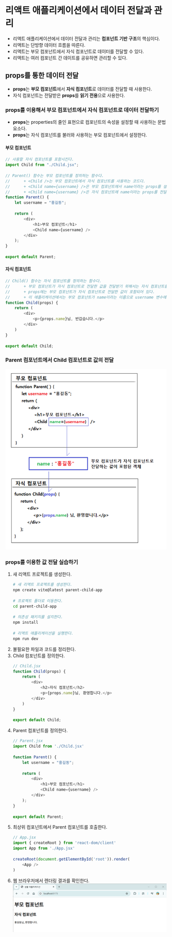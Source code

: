 # 리액트 애플리케이션에서 데이터 전달과 관리

- 리액트 애플리케이션에서 데이터 전달과 관리는 **컴포넌트 기반 구조**의 핵심이다.
- 리액트는 단방향 데이터 흐름을 따른다.
- 리액트는 부모 컴포넌트에서 자식 컴포넌트로 데이터를 전달할 수 있다.
- 리액트는 여러 컴포넌트 간 데이트를  공유하면 관리할 수 있다.

## props를 통한 데이터 전달

- **props**는 **부모 컴포넌트**에서 **자식 컴포넌트**로 데이터를 전달할 때 사용한다.
- 자식 컴포넌트는 전달받은 **props**를 **읽기 전용**으로 사용한다.

### props를 이용해서 부모 컴포넌트에서 자식 컴포넌트로 데이터 전달하기

- **props**는 properties의 줄인 표현으로 컴포넌트의 속성을 설정할 때 사용하는 문법 요소다.
- **props**는 자식 컴포넌트를 불러와 사용하는 부모 컴포넌트에서 설정한다.

#### 부모 컴포넌트

```javascript
// 사용할 자식 컴포넌트를 포함시킨다.
import Child from "./Child.jsx";

// Parent() 함수는 부모 컴포넌트를 정의하는 함수다.
//      + <Child />는 부모 컴포넌트에서 자식 컴포넌트를 사용하는 코드다.
//      + <Child name={username} />은 부모 컴포넌트에서 name이라는 props를 설정한다.
//      + <Child name={username} />은 자식 컴포넌트에 name이라는 props를 전달하도록 설정한다. 
function Parent() {
    let username = "홍길동";

    return (
        <div>
            <h1>부모 컴포넌트</h1>
            <Child name={username} />
        </div>
    );
}

export default Parent;
```

#### 자식 컴포넌트

```javascript
// Child() 함수는 자식 컴포넌트를 정의하는 함수다.
//      + 부모 컴포넌트가 자식 컴포넌트로 전달한 값을 전달받기 위해서는 자식 컴포넌트를 정의하는 함수에 매개변수로 props를 정의한다.
//      + props에는 부모 컴포넌트가 자식 컴포넌트로 전달한 값이 포함되어 있다.
//      + 이 애플리케이션에서는 부모 컴포넌트가 name이라는 이름으로 username 변수에 저장된 값("홍길동")을 전달하였다.
function Child(props) {
    return (
        <div>
            <p>{props.name}님, 반갑습니다.</p>
        </div>
    ) 
}

export default Child;
```

### Parent 컴포넌트에서 Child 컴포넌트로 값의 전달

![props를 이용한 부모 컴포넌트에서 자식 컴포넌트로 값 전달](images/react-props-1.png)

### props를 이용한 값 전달 실습하기

1. 새 리액트 프로젝트를 생성한다.
    ```bash
    # 새 리액트 프로젝트를 생성한다.
    npm create vite@latest parent-child-app

    # 프로젝트 폴더로 이동한다.
    cd parent-child-app

    # 의존성 패키지를 설치한다.
    npm install

    # 리액트 애플리케이션을 실행한다.
    npm run dev
    ```
2. 불필요한 파일과 코드를 정리한다.
3. Child 컴포넌트를 정의한다.
    ```javascript
    // Child.jsx
    function Child(props) {
        return (
            <div>
                <h2>자식 컴포넌트</h2>
                <p>{props.name}님, 환영합니다.</p>
            </div>
        )
    }

    export default Child;
    ```
4. Parent 컴포넌트를 정의한다.
    ```javascript
    // Parent.jsx
    import Child from './Child.jsx'

    function Parent() {
        let username = "홍길동";

        return (
            <div>
                <h1>부모 컴포넌트</h1>
                <Child name={username} />
            </div>
        );
    }

    export default Parent;
    ```
5. 최상위 컴포넌트에서 Parent 컴포넌트를 호출한다.
    ```javascript
    // App.jsx
    import { createRoot } from 'react-dom/client'
    import App from './App.jsx'

    createRoot(document.getElementById('root')).render(
        <App />
    )
    ```
6. 웹 브라우저에서 렌더링 결과를 확인한다.
    ![props로 전달된 값 표현하기](images/react-props-2.png)